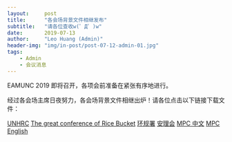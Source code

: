 ```yaml
---
layout:     post
title:      "各会场背景文件相继发布"
subtitle:   "请各位查收w(゜Д゜)w"
date:       2019-07-13
author:     "Leo Huang (Admin)"
header-img: "img/in-post/post-07-12-admin-01.jpg"
tags:
    - Admin
    - 会议消息
---
```


EAMUNC 2019 即将召开，各项会前准备在紧张有序地进行。  

经过各会场主席日夜努力，各会场背景文件相继出炉！请各位点击以下链接下载文件：

[UNHRC](https://www.alibaba.com/showroom/industrial-rice-bucket.html)
[The great conference of Rice Bucket](https://www.alibaba.com/showroom/industrial-rice-bucket.html)
[环规署](https://www.alibaba.com/showroom/industrial-rice-bucket.html)
[安理会](https://www.alibaba.com/showroom/industrial-rice-bucket.html)
[MPC 中文](https://www.alibaba.com/showroom/industrial-rice-bucket.html)
[MPC English](https://www.alibaba.com/showroom/industrial-rice-bucket.html)
